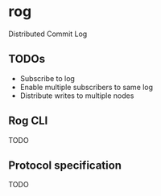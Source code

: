 # rog

Distributed Commit Log

## TODOs

- Subscribe to log
- Enable multiple subscribers to same log
- Distribute writes to multiple nodes

## Rog CLI

TODO

## Protocol specification

TODO
